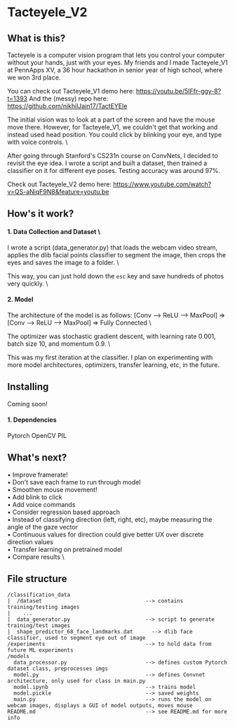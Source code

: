 # Tacteyele_V2

## What is this?

Tacteyele is a computer vision program that lets you control your computer without your hands, just with your eyes. My friends and I made Tacteyele_V1 at PennApps XV, a 36 hour hackathon in senior year of high school, where we won 3rd place. 



You can check out Tacteyele_V1 demo here: https://youtu.be/5IFfr-ggy-8?t=1393 
And the (messy) repo here: https://github.com/nikhilJain17/TactEYEle 

The initial vision was to look at a part of the screen and have the mouse move there. However, for Tacteyele_V1, we couldn't get that working and instead used head position. You could click by blinking your eye, and type with voice controls. \


After going through Stanford's CS231n course on ConvNets, I decided to revisit the eye idea. I wrote a script and built a dataset, then trained a classifier on it for different eye poses. Testing accuracy was around 97%.


Check out Tacteyele_V2 demo here: https://www.youtube.com/watch?v=QS-aNiqF9N8&feature=youtu.be

## How's it work?
#### 1. Data Collection and Dataset \
I wrote a script (data_generator.py) that loads the webcam video stream, applies the dlib facial points classifier to segment the image, then crops the eyes and saves the image to a folder. \

This way, you can just hold down the `esc` key and save hundreds of photos very quickly. \

#### 2. Model
The architecture of the model is as follows:
[Conv --> ReLU --> MaxPool] => [Conv --> ReLU --> MaxPool] => Fully Connected \

The optimizer was stochastic gradient descent, with learning rate 0.001, batch size 10, and momentum 0.9. \

This was my first iteration at the classifier. I plan on experimenting with more model architectures, optimizers, transfer learning, etc, in the future.


## Installing 

Coming soon!

#### 1. Dependencies
Pytorch
OpenCV
PIL


## What's next?
• Improve framerate! \
  • Don't save each frame to run through model \
• Smoothen mouse movement! \
• Add blink to click \
• Add voice commands \
• Consider regression based approach \
  • Instead of classifying direction (left, right, etc), maybe measuring the angle of the gaze vector \
  • Continuous values for direction could give better UX over discrete direction values \
• Transfer learning on pretrained model \
  • Compare results \
  
## File structure
```
/classification_data
|  /dataset                                 --> contains training/testing images
|    ...
|  data_generator.py                        --> script to generate training/test images
|  shape_predictor_68_face_landmarks.dat	  --> dlib face classifier, used to segment eye out of image
/experiments                                --> to hold data from future ML experiments
/models
  data_processor.py                         --> defines custom Pytorch dataset class, preprocesses imgs
  model.py                                  --> defines Convnet architecture, only used for class in main.py
  model.ipynb                               --> trains model
  model.pickle                              --> saved weights
  main.py                                   --> runs the model on webcam images, displays a GUI of model outputs, moves mouse
README.md                                   --> see README.md for more info
```
